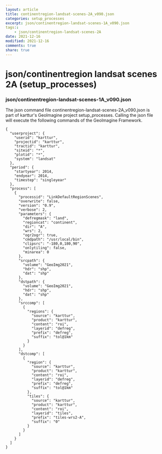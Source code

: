 ```yaml
---
layout: article
title: continentregion-landsat-scenes-2A_v090.json
categories: setup_processes
excerpt: json/continentregion-landsat-scenes-1A_v090.json
tags:: 
    - json/continentregion-landsat-scenes-2A
date: 2021-12-16
modified: 2021-12-16
comments: true
share: true
---
```


# json/continentregion landsat scenes 2A (setup_processes)

### json/continentregion-landsat-scenes-1A_v090.json

The json command file <span class='file'>continentregion-landsat-scenes-2A_v090.json</span> is part of karttur's GeoImagine project <span class='project'>setup_processes</span>. Calling the json file will execute the following commands of the GeoImagine Framework.

```
{
  "userproject": {
    "userid": "karttur",
    "projectid": "karttur",
    "tractid": "karttur",
    "siteid": "*",
    "plotid": "*",
    "system": "landsat"
  },
  "period": {
    "startyear": 2014,
    "endyear": 2014,
    "timestep": "singleyear"
  },
  "process": [
    {
      "processid": "LinkDefaultRegionScenes",
      "overwrite": false,
      "version": "0.9",
      "verbose": 2,
      "parameters": {
        "defregmask": "land",
        "regioncat": "continent",
        "dir": "A",
        "wrs": 2,
        "ogr2ogr": true,
        "cmdpath": "/usr/local/bin",
        "clipsrc": "-180,0,180,90",
        "onlytiling": false,
        "minarea": 0
      },
      "srcpath": {
        "volume": "GeoImg2021",
        "hdr": "shp",
        "dat": "shp"
      },
      "dstpath": {
        "volume": "GeoImg2021",
        "hdr": "shp",
        "dat": "shp"
      },
      "srccomp": [
        {
          "regions": {
            "source": "karttur",
            "product": "karttur",
            "content": "roi",
            "layerid": "defreg",
            "prefix": "defreg",
            "suffix": "tol@1km"
          }
        }
      ],
      "dstcomp": [
        {
          "region": {
            "source": "karttur",
            "product": "karttur",
            "content": "roi",
            "layerid": "defreg",
            "prefix": "defreg",
            "suffix": "tol@1km"
          },
          "tiles": {
            "source": "karttur",
            "product": "karttur",
            "content": "roi",
            "layerid": "tiles",
            "prefix": "tiles-wrs2-A",
            "suffix": "0"
          }
        }
      ]
    }
  ]
}
```
